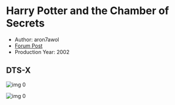 # Harry Potter and the Chamber of Secrets

* Author: aron7awol
* [Forum Post](https://www.avsforum.com/threads/bass-eq-for-filtered-movies.2995212/post-56871206)
* Production Year: 2002

## DTS-X

![img 0](https://i.imgur.com/9nGgd0k.jpg)

![img 0](https://i.imgur.com/5NNAYA7.png)

